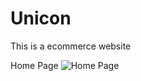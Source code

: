 # Unicon
This is a ecommerce website

Home Page
![Home Page](https://user-images.githubusercontent.com/91365660/182527773-6ec05162-4087-4db4-9eac-1b360b1a24a0.png)
